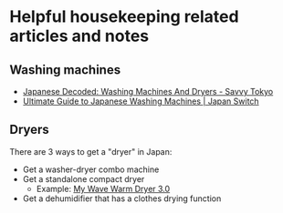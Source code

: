 # Helpful housekeeping related articles and notes


## Washing machines

* [Japanese Decoded: Washing Machines And Dryers - Savvy Tokyo](https://savvytokyo.com/kanji-cheat-sheet-washers-and-dryers/)
* [Ultimate Guide to Japanese Washing Machines | Japan Switch](https://japanswitch.com/ultimate-guide-to-japanese-washing-machine/)


## Dryers

There are 3 ways to get a "dryer" in Japan:
* Get a washer-dryer combo machine
* Get a standalone compact dryer
  * Example: [My Wave Warm Dryer 3.0](https://amzn.asia/d/gW9kryP)
* Get a dehumidifier that has a clothes drying function

